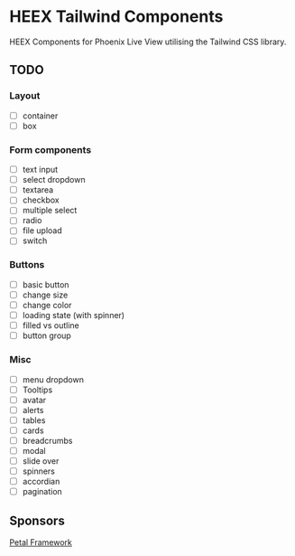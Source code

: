 # HEEX Tailwind Components

HEEX Components for Phoenix Live View utilising the Tailwind CSS library.

## TODO

### Layout
- [ ] container
- [ ] box

### Form components
- [ ] text input
- [ ] select dropdown
- [ ] textarea
- [ ] checkbox
- [ ] multiple select
- [ ] radio
- [ ] file upload
- [ ] switch

### Buttons
- [ ] basic button
- [ ] change size
- [ ] change color
- [ ] loading state (with spinner)
- [ ] filled vs outline
- [ ] button group

### Misc
- [ ] menu dropdown
- [ ] Tooltips
- [ ] avatar
- [ ] alerts
- [ ] tables
- [ ] cards
- [ ] breadcrumbs
- [ ] modal
- [ ] slide over
- [ ] spinners
- [ ] accordian
- [ ] pagination

## Sponsors

[Petal Framework](https://petal.build)

